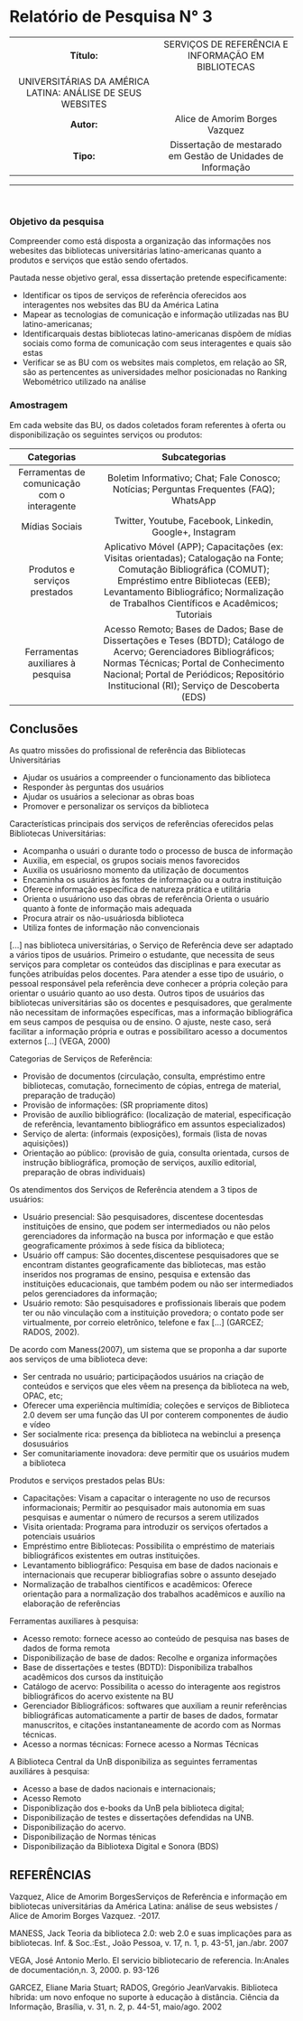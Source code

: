 # Relatório de Pesquisa N° 3

| | |
|:-:| :-: |
| **Título:** | SERVIÇOS DE REFERÊNCIA E INFORMAÇÃO EM BIBLIOTECAS
UNIVERSITÁRIAS DA AMÉRICA LATINA: ANÁLISE DE SEUS WEBSITES |
| **Autor:** | Alice de Amorim Borges Vazquez |
| **Tipo:** | Dissertação de mestarado em Gestão de Unidades de Informação |
___
<br/>

### **Objetivo da pesquisa**

Compreender como está disposta a organização das informações nos webesites das bibliotecas universitárias latino-americanas quanto a produtos e serviços que estão sendo ofertados.

Pautada nesse objetivo geral, essa dissertação pretende especificamente:
* Identificar  os  tipos  de  serviços  de  referência  oferecidos  aos  interagentes  nos websites das BU da América Latina
* Mapear  as  tecnologias de  comunicação  e  informação utilizadas  nas BU latino-americanas;
* Identificarquais destas bibliotecas  latino-americanas  dispõem  de  mídias  sociais como forma de comunicação com seus interagentes e quais são estas
* Verificar se  as  BU  com  os websites mais  completos, em  relação  ao  SR, são  as pertencentes  as  universidades  melhor  posicionadas no Ranking  Webométrico utilizado  na análise

### **Amostragem**

Em   cada website das   BU, os dados   coletados foram referentes   à oferta   ou disponibilização   os seguintes serviços   ou   produtos:

| Categorias | Subcategorias |
| :-: | :-: |
| Ferramentas de comunicação com o interagente | Boletim Informativo; Chat; Fale Conosco; Notícias; Perguntas Frequentes (FAQ); WhatsApp |
| Mídias Sociais | Twitter, Youtube, Facebook, Linkedin, Google+, Instagram |
| Produtos e serviços prestados | Aplicativo Móvel (APP); Capacitações (ex: Visitas orientadas); Catalogação na Fonte; Comutação Bibliográfica (COMUT); Empréstimo entre Bibliotecas (EEB); Levantamento Bibliográfico; Normalização    de    Trabalhos    Científicos    e Acadêmicos; Tutoriais | 
| Ferramentas auxiliares à pesquisa | Acesso Remoto; Bases de Dados; Base de Dissertações e Teses (BDTD); Catálogo de Acervo; Gerenciadores Bibliográficos; Normas Técnicas; Portal de Conhecimento Nacional; Portal de Periódicos; Repositório Institucional (RI); Serviço de Descoberta (EDS) |


## Conclusões

As quatro missões do profissional de referência das Bibliotecas Universitárias
* Ajudar os usuários a compreender o funcionamento das biblioteca
* Responder às perguntas dos usuários
* Ajudar os usuários a selecionar as obras boas
* Promover e personalizar os serviços da biblioteca 

Características principais dos serviços de referências oferecidos pelas Bibliotecas Universitárias:
* Acompanha o usuári o durante todo o processo de busca de informação
* Auxilia, em especial, os grupos sociais menos favorecidos
* Auxilia os usuáriosno momento da utilização de documentos
* Encaminha os usuários às fontes de informação ou a outra instituição
* Oferece informação específica de natureza prática e utilitária
* Orienta o usuáriono uso das obras de referência Orienta o usuário quanto à fonte de informação mais adequada
* Procura atrair os não-usuáriosda biblioteca
* Utiliza fontes de informação não convencionais


[...] nas biblioteca universitárias, o Serviço de Referência deve ser adaptado a vários tipos   de   usuários.   Primeiro   o   estudante,   que   necessita   de   seus   serviços   para completar  os  conteúdos  das  disciplinas  e  para  executar  as  funções  atribuídas  pelos docentes.  Para  atender a  esse  tipo de  usuário, o pessoal  responsável  pela  referência deve conhecer a própria coleção para orientar o usuário quanto ao uso desta. Outros tipos de usuários das bibliotecas universitárias são os docentes e pesquisadores, que geralmente   não   necessitam   de   informações   específicas,   mas   a   informação bibliográfica  em  seus  campos  de  pesquisa  ou  de  ensino.  O  ajuste,  neste  caso,  será facilitar a informação própria e outras e possibilitaro acesso a documentos externos [...] (VEGA, 2000)

Categorias de Serviços de Referência:
* Provisão de documentos (circulação, consulta, empréstimo entre bibliotecas, comutação, fornecimento de cópias, entrega de material, preparação de tradução)
* Provisão de informações: (SR propriamente ditos)
* Provisão de auxílio bibliográfico: (localização de material, especificação de referência, levantamento bibliográfico em assuntos especializados)
* Serviço de alerta: (informais (exposições), formais (lista de novas aquisições))
* Orientação ao público: (provisão de guia, consulta orientada, cursos de instrução bibliográfica, promoção de serviços, auxílio editorial, preparação de obras individuais)

Os atendimentos dos Serviços de Referência atendem a 3 tipos de usuários:
* Usuário presencial: São  pesquisadores, discentese docentesdas  instituições de  ensino, que  podem ser intermediados ou  não pelos  gerenciadores da  informação na  busca  por  informação  e  que  estão  geograficamente  próximos  à  sede  física  da biblioteca;
* Usuário off campus: São docentes,discentese  pesquisadores  que  se  encontram distantes  geograficamente  das  bibliotecas,  mas  estão  inseridos  nos  programas  de ensino,  pesquisa  e  extensão  das  instituições  educacionais,  que  também  podem  ou não ser intermediados pelos gerenciadores da informação;
* Usuário remoto: São pesquisadores e profissionais liberais que podem ter ou não vinculação com a instituição provedora; o contato pode ser virtualmente, por correio eletrônico, telefone e fax [...] (GARCEZ; RADOS, 2002).

De acordo com Maness(2007), um sistema que se proponha a dar suporte aos serviços de uma biblioteca deve:
* Ser  centrada  no usuário;  participaçãodos usuários na  criação  de  conteúdos  e serviços que eles vêem na presença da biblioteca na web, OPAC, etc;
* Oferecer  uma  experiência  multimídia;  coleções  e  serviços  de  Biblioteca  2.0 devem ser uma função das UI por conterem componentes de áudio e vídeo
* Ser  socialmente  rica:  presença  da  biblioteca  na webinclui  a  presença  dosusuários
* Ser  comunitariamente  inovadora:  deve  permitir  que  os usuários mudem   a biblioteca

Produtos e serviços prestados pelas BUs:
* Capacitações: Visam a capacitar o interagente no uso de recursos informacionais; Permitir ao pesquisador mais autonomia em suas pesquisas e aumentar o número de recursos a serem utilizados
* Visita orientada: Programa para introduzir os serviços ofertados a potenciais usuários
* Empréstimo   entre   Bibliotecas: Possibilita o empréstimo de materiais bibliográficos existentes em outras instituições.
* Levantamento bibliográfico: Pesquisa em base de dados nacionais e internacionais que recuperar bibliografias sobre o assunto desejado
* Normalização  de  trabalhos  científicos  e  acadêmicos: Oferece orientação para a normalização dos trabalhos acadêmicos e auxílio na elaboração de referências


Ferramentas auxiliares à pesquisa: 
* Acesso remoto: fornece acesso ao conteúdo de pesquisa nas bases de dados de forma remota
* Disponibilização de base de dados: Recolhe e organiza informações
* Base de dissertações e testes (BDTD): Disponibiliza trabalhos acadêmicos dos cursos da instituição
* Catálogo de acervo: Possibilita o acesso do interagente aos registros bibliográficos do acervo existente na BU
* Gerenciador Bibliográficos: softwares que  auxiliam  a reunir referências  bibliográficas  automaticamente  a  partir  de  bases  de  dados, formatar manuscritos,  e   citações   instantaneamente   de   acordo   com   as   Normas   técnicas.
* Acesso a normas técnicas: Fornece acesso a Normas Técnicas


A Biblioteca Central da UnB disponibiliza as seguintes ferramentas auxiliáres à pesquisa:

* Acesso a base de dados nacionais e internacionais;
* Acesso Remoto
* Disponiblização dos e-books da UnB pela biblioteca digital;
* Disponibilização de testes e dissertações defendidas na UNB.
* Disponibilização do acervo.
* Disponibilização de Normas ténicas
* Disponibilização da Bibliotexa Digital e Sonora (BDS)

## REFERÊNCIAS

Vazquez, Alice de Amorim BorgesServiços  de Referência  e informação  em  bibliotecas  universitárias  da América Latina: análise de seus websistes / Alice de Amorim Borges Vazquez. -2017.

MANESS, Jack Teoria da biblioteca 2.0: web 2.0 e suas implicações para as bibliotecas. Inf. & Soc.:Est., João Pessoa, v. 17, n. 1, p. 43-51, jan./abr. 2007 

VEGA, José Antonio Merlo. El servicio bibliotecario de referencia. In:Anales de documentación,n. 3, 2000. p. 93-126

GARCEZ, Eliane Maria Stuart; RADOS, Gregório JeanVarvakis. Biblioteca híbrida: um novo enfoque no suporte à educação à distância. Ciência da Informação, Brasília, v. 31, n. 2, p. 44-51, maio/ago. 2002